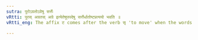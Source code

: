 ```yaml
---
sutra: पुरोऽग्रतोऽग्रेषु सर्त्तेः
vRtti: पुरस् अग्रतस् अग्रे इत्येतेषूपपदेषु सर्त्तेर्धातोष्टप्रत्ययो भवति ॥
vRtti_eng: The affix ट comes after the verb सृ 'to move' when the words in composition with it, are पुरः, अग्रतः and अग्रे, all meaning 'in front of or before'.

---
```

